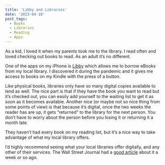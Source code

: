```yaml
---
title: 'Libby and Libraries'
date: '2023-04-18'
post_tags:
  - Books
  - Libraries
  - Reading
  - Apps
---
```


As a kid, I loved it when my parents took me to the library. I read often and loved checking out books to read. As an adult it’s no different.
<!-- excerpt -->

One of the apps on my iPhone is [Libby](https://libbyapp.com/interview/welcome#doYouHaveACard) which allows me to borrow eBooks from my local library. I discovered it during the pandemic and it gives me access to books on my Kindle with the press of a button.

Like physical books, libraries only have so many digital copies available to lend as well. The nice part is that if they have the book you want to read but it’s checked out, you can easily add yourself to the waiting list to get it as soon as it becomes available. Another nice (or maybe not so nice thing from some points of view) is that because it’s digital, once the two weeks the reader has are up, it gets “returned” to the library for the next person. You don’t have to worry about the person before you losing it or returning it a month late.

They haven’t had every book on my reading list, but it’s a nice way to take advantage of what my local library offers.

I’d highly recommend seeing what your local libraries offer digitally, and any other of their services. The Wall Street Journal had a [good article](https://www.wsj.com/articles/the-money-saving-power-of-your-library-card-8f490455) about it a week or so ago.